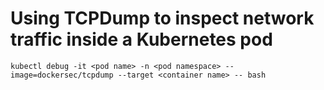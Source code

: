 # Using TCPDump to inspect network traffic inside a Kubernetes pod

```
kubectl debug -it <pod name> -n <pod namespace> --image=dockersec/tcpdump --target <container name> -- bash
```